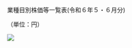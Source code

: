業種目別株価等一覧表(令和６年５・６月分)

（単位：円）

![](https://www.nta.go.jp/tmp/4bf1b5a3-e105-49bb-a00a-00c7f9a6d3e0/images/5a6019c03ce538f70b7cde8a5bb77f45d6dbd31d40bf8eb341f64455b956b56d.jpg)